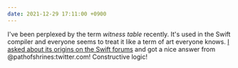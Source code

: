 ```yaml
---
date: 2021-12-29 17:11:00 +0900
---
```


I've been perplexed by the term _witness table_ recently. It's used in the Swift compiler and everyone seems to treat it like a term of art everyone knows. [I asked about its origins on the Swift forums](https://forums.swift.org/t/where-does-the-term-witness-table-come-from/54334) and got a nice answer from @pathofshrines:twitter.com! Constructive logic!
